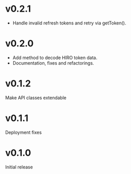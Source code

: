 # v0.2.1

* Handle invalid refresh tokens and retry via getToken().

# v0.2.0

* Add method to decode HIRO token data.
* Documentation, fixes and refactorings.

# v0.1.2

Make API classes extendable

# v0.1.1

Deployment fixes

# v0.1.0

Initial release

